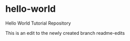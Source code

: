 # hello-world
Hello World Tutorial Repository

This is an edit to the newly created branch readme-edits
